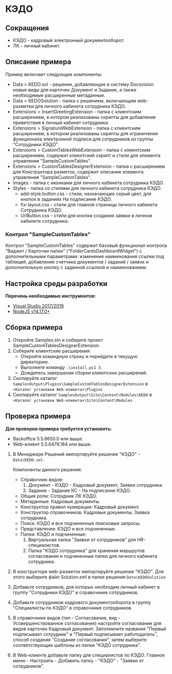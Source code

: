 # КЭДО

## Сокращения

* КЭДО - кадровый электронный документооборот.
* ЛК - личный кабинет.

## Описание примера

Пример включает следующие компоненты: 
- Data > KEDO.sol - решение, добавляющее в систему Docsvision новые виды для карточек Документ и Задание, а также необходимые расширенные метаданные.
- Data > KEDOSolution - папка с решением, включающим web-разметки для личного кабинета сотрудника КЭДО.
- Extensions > InsertGreetingExtension - папка с клиентским расширением, в котором реализованы скрипты для добавления приветствия в личный кабинет сотрудника.
- Extensions > SignatureWebExtension - папка с клиентским расширением, в котором реализованы скрипты для ограничения функционала электронной подписи для сотрудников из группы "Сотрудники КЭДО".
- Extensions > CustomTablesWebExtension - папка с клиентским расширением, содержит клиентский скрипт и стили для элемента управления "SampleCustomTables".
- Extensions > CustomTablesDesignerExtension - папка с расширением для Конструктора разметок, содержит описание элемента управления "SampleCustomTables".
- Images - папка с иконками для личного кабинета сотрудника КЭДО.
- Styles - папка со стилями для личного кабинета сотрудника КЭДО.
  - add-style.button.css - стили, назначающие серый цвет, для кнопок в заданиях На подписание КЭДО.
  - fix-layout.css - стили для главной страницы личного кабинета Сотрудника КЭДО.
  - UrlButton.css - стили для кнопки создания заявки в личном кабинете сотрудника.

### Контрол "SampleCustomTables"
Контрол "SampleCustomTables" содержит базовый функционал контрола "Виджет / Карточки папки" ("FolderCardsDashboardWidget") с дополнительными параметрами: изменение наименования ссылки под таблицей, добавление счетчика документов / заданий / заявок и дополнительную кнопку с заданной ссылкой и наименованием.

## Настройка среды разработки

**Перечень необходимых инструментов:** 
* [Visual Studio 2017/2019](https://www.visualstudio.com)
* [NodeJS v14.17.0+](https://nodejs.org/en/)

## Сборка примера
1. Откройте Samples.sln и соберите проект SampleCustomTablesDesignerExtension.
2. Соберите клиентские расширения:
   - Откройте командную строку и перейдите в текущую директорию.
   - Выполните команду `.\install.ps1 3`.
   - Дождитесь завершения сборки клиентских расширений. 
3. Скопируйте каталог `SamplesOutput\Plugins\SampleCustomTablesDesignerExtension` в `<Каталог установки Web-клиента>\Plugins`
4. Скопируйте каталог `SamplesOutput\Site\Content\Modules\KEDO` в `<Каталог установки Web-клиента>\Site\Content\Modules`

## Проверка примера

**Для проверки примера требуется установить:**
*  Backoffice 5.5.8650.0 или выше.
*  Web-клиент 5.5.6478.184 или выше.

1. В Менеджере Решений импортируйте решение "КЭДО" - `Data\KEDO.sol`.

    Компоненты данного решения:
    - Справочник видов: 
		1. Документ - КЭДО - Кадровый документ, Заявки сотрудника.
		2. Задание - Задание КС - На подписание КЭДО.
    - Общие роли: Сотрудник ЛК КЭДО.
    - Метаданные: Кадровые документы.
    - Конструктор правил нумерации: Кадровый документ.
    - Конструктор справочников: Кадровые документы, Заявка сотрудника.
    - Поиск: КЭДО и все подчиненные поисковые запросы.
    - Представление: КЭДО и все подчиненные.
    - Папки: КЭДО и подчиненные:
        1. Виртуальная папка "Заявки от сотрудников" для HR-специалистов.
        2. Папка "КЭДО сотрудника" для хранения маршрутов согласования и подчиненные папки для личного кабинета сотрудника.

2. В конструкторе web-разметок импортируйте решение "КЭДО". Для этого выберите файл Solution.xml в папке решения `Data\KEDOSolution`
 
3. Добавьте сотрудников, для которых необходим личный кабинет в группу "Сотрудники КЭДО" в справочнике сотрудников.

4. Добавьте сотрудников кадрового документооборота в группу "Cпециалисты по КЭДО" в справочнике сотрудников.

5. В справочнике видов (тип - Согласование, вид - Усовершенствованное согласование) настройте согласование для видов карточек Кадровый документ. Заполнините названия "Первый подписывает сотрудник" и "Первый подписывает работодатель", способ создания "Создание согласования", затем выберите соответствующие шаблоны из папки "КЭДО сотрудника".

6. В Web-клиенте добавьте папку для специалистов по КЭДО. Главное меню - Настроить - Добавить папку - "КЭДО" - "Заявки от сотрудников".
